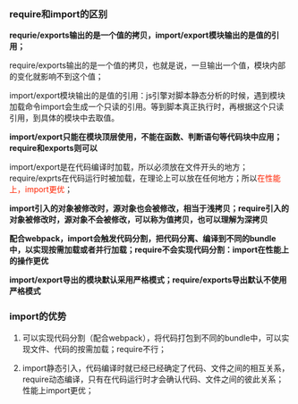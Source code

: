 ### require和import的区别

**requrie/exports输出的是一个值的拷贝，import/export模块输出的是值的引用；**

require/exports输出的是一个值的拷贝，也就是说，一旦输出一个值，模块内部的变化就影响不到这个值；

import/export模块输出的是值的引用：js引擎对脚本静态分析的时候，遇到模块加载命令import会生成一个只读的引用。等到脚本真正执行时，再根据这个只读引用，到具体的模块中去取值。

**import/export只能在模块顶层使用，不能在函数、判断语句等代码块中应用；require和exports则可以**

import/export是在代码编译时加载，所以必须放在文件开头的地方；require/exprts在代码运行时被加载，在理论上可以放在任何地方；所以<font color="#f20">在性能上，import更优</font>；

**import引入的对象被修改时，源对象也会被修改，相当于浅拷贝；require引入的对象被修改时，源对象不会被修改，可以称为值拷贝，也可以理解为深拷贝**

**配合webpack，import会触发代码分割，把代码分离、编译到不同的bundle中，以实现按需加载或者并行加载；require不会实现代码分割：import在性能上的操作更优**

**import/export导出的模块默认采用严格模式；require/exports导出默认不使用严格模式**

### import的优势

1. 可以实现代码分割（配合webpack），将代码打包到不同的bundle中，可以实现文件、代码的按需加载；require不行；

2. import静态引入，代码编译时就已经已经确定了代码、文件之间的相互关系，require动态编译，只有在代码运行时才会确认代码、文件之间的彼此关系；性能上import更优；

